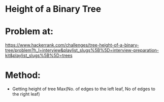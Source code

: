 # Height of a Binary Tree

# Problem at:
https://www.hackerrank.com/challenges/tree-height-of-a-binary-tree/problem?h_l=interview&playlist_slugs%5B%5D=interview-preparation-kit&playlist_slugs%5B%5D=trees

# Method:

- Getting height of tree Max(No. of edges to the left leaf, No of edges to the right leaf)